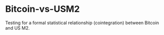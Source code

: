 # Bitcoin-vs-USM2
Testing for a formal statistical relationship (cointegration) between Bitcoin and US M2.

